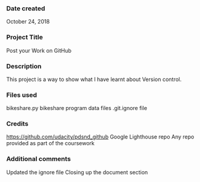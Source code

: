 ### Date created
October 24, 2018

### Project Title
Post your Work on GitHub

### Description
This project is a way to show what I have learnt about Version control.

### Files used
bikeshare.py
bikeshare program data files
.git.ignore file

### Credits
https://github.com/udacity/pdsnd_github
Google Lighthouse repo
Any repo provided as part of the coursework

### Additional comments
Updated the ignore file
Closing up the document section

